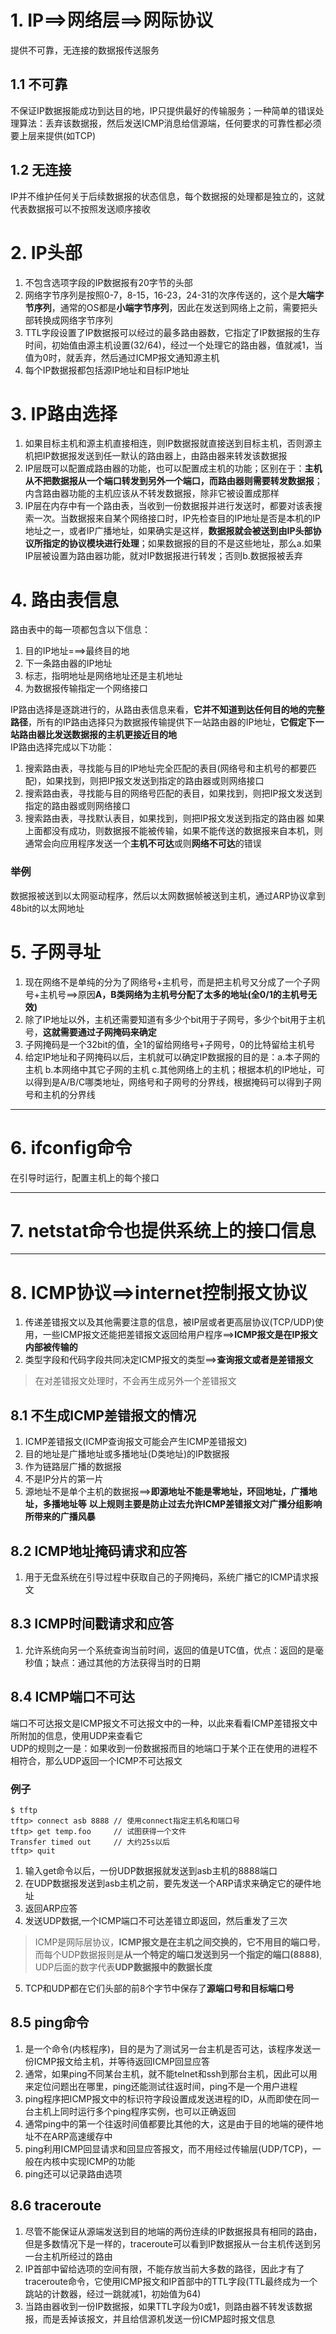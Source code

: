 # 1. IP==>网络层==>网际协议
提供不可靠，无连接的数据报传送服务    
## 1.1 不可靠
不保证IP数据报能成功到达目的地，IP只提供最好的传输服务；一种简单的错误处理算法：丢弃该数据报，然后发送ICMP消息给信源端，任何要求的可靠性都必须要上层来提供(如TCP)      

## 1.2 无连接
IP并不维护任何关于后续数据报的状态信息，每个数据报的处理都是独立的，这就代表数据报可以不按照发送顺序接收

# 2. IP头部
1. 不包含选项字段的IP数据报有20字节的头部    
2. 网络字节序列是按照0-7，8-15，16-23，24-31的次序传送的，这个是**大端字节序列**，通常的OS都是**小端字节序列**，因此在发送到网络上之前，需要把头部转换成网络字节序列
3. TTL字段设置了IP数据报可以经过的最多路由器数，它指定了IP数据报的生存时间，初始值由源主机设置(32/64)，经过一个处理它的路由器，值就减1，当值为0时，就丢弃，然后通过ICMP报文通知源主机
4. 每个IP数据报都包括源IP地址和目标IP地址

# 3. IP路由选择
1. 如果目标主机和源主机直接相连，则IP数据报就直接送到目标主机，否则源主机把IP数据报发送到任一默认的路由器上，由路由器来转发该数据报
2. IP层既可以配置成路由器的功能，也可以配置成主机的功能；区别在于：**主机从不把数据报从一个端口转发到另外一个端口，而路由器则需要转发数据报**；内含路由器功能的主机应该从不转发数据报，除非它被设置成那样
3. IP层在内存中有一个路由表，当收到一份数据报并进行发送时，都要对该表搜索一次。当数据报来自某个网络接口时，IP先检查目的IP地址是否是本机的IP地址之一，或者IP广播地址，如果确实是这样，**数据报就会被送到由IP头部协议所指定的协议模块进行处理**；如果数据报的目的不是这些地址，那么a.如果IP层被设置为路由器功能，就对IP数据报进行转发；否则b.数据报被丢弃

# 4. 路由表信息
路由表中的每一项都包含以下信息：    
1. 目的IP地址===>最终目的地
2. 下一条路由器的IP地址
3. 标志，指明地址是网络地址还是主机地址
4. 为数据报传输指定一个网络接口

IP路由选择是逐跳进行的，从路由表信息来看，**它并不知道到达任何目的地的完整路径**，所有的IP路由选择只为数据报传输提供下一站路由器的IP地址，**它假定下一站路由器比发送数据报的主机更接近目的地**    
IP路由选择完成以下功能：    
1. 搜索路由表，寻找能与目的IP地址完全匹配的表目(网络号和主机号的都要匹配)，如果找到，则把IP报文发送到指定的路由器或则网络接口
2. 搜索路由表，寻找能与目的网络号匹配的表目，如果找到，则把IP报文发送到指定的路由器或则网络接口
3. 搜索路由表，寻找默认表目，如果找到，则把IP报文发送到指定的路由器
如果上面都没有成功，则数据报不能被传输，如果不能传送的数据报来自本机，则通常会向应用程序发送一个**主机不可达**或则**网络不可达**的错误

### 举例
数据报被送到以太网驱动程序，然后以太网数据帧被送到主机，通过ARP协议拿到48bit的以太网地址

# 5. 子网寻址
1. 现在网络不是单纯的分为了网络号+主机号，而是把主机号又分成了一个子网号+主机号==>原因**A，B类网络为主机号分配了太多的地址(全0/1的主机号无效)**      
2. 除了IP地址以外，主机还需要知道有多少个bit用于子网号，多少个bit用于主机号，**这就需要通过子网掩码来确定**     
3. 子网掩码是一个32bit的值，全1的留给网络号+子网号，0的比特留给主机号  
4. 给定IP地址和子网掩码以后，主机就可以确定IP数据报的目的是：a.本子网的主机 b.本网络中其它子网的主机 c.其他网络上的主机；根据本机的IP地址，可以得到是A/B/C哪类地址，网络号和子网号的分界线，根据掩码可以得到子网号和主机的分界线

------
# 6. ifconfig命令
在引导时运行，配置主机上的每个接口

------
# 7. netstat命令也提供系统上的接口信息

------
# 8. ICMP协议==>internet控制报文协议
1. 传递差错报文以及其他需要注意的信息，被IP层或者更高层协议(TCP/UDP)使用，一些ICMP报文还能把差错报文返回给用户程序==>**ICMP报文是在IP报文内部被传输的**
2. 类型字段和代码字段共同决定ICMP报文的类型==>**查询报文或者是差错报文**
> 在对差错报文处理时，不会再生成另外一个差错报文

## 8.1 不生成ICMP差错报文的情况
1. ICMP差错报文(ICMP查询报文可能会产生ICMP差错报文)
2. 目的地址是广播地址或多播地址(D类地址)的IP数据报
3. 作为链路层广播的数据报
4. 不是IP分片的第一片
5. 源地址不是单个主机的数据报==>**即源地址不能是零地址，环回地址，广播地址，多播地址等**
**以上规则主要是防止过去允许ICMP差错报文对广播分组影响所带来的广播风暴**      

## 8.2 ICMP地址掩码请求和应答
1. 用于无盘系统在引导过程中获取自己的子网掩码，系统广播它的ICMP请求报文

## 8.3 ICMP时间戳请求和应答
1. 允许系统向另一个系统查询当前时间，返回的值是UTC值，优点：返回的是毫秒值；缺点：通过其他的方法获得当时的日期

## 8.4 ICMP端口不可达
端口不可达报文是ICMP报文不可达报文中的一种，以此来看看ICMP差错报文中所附加的信息，使用UDP来查看它      
UDP的规则之一是：如果收到一份数据报而目的地端口于某个正在使用的进程不相符合，那么UDP返回一个ICMP不可达报文

### 例子
```
$ tftp
tftp> connect asb 8888 // 使用connect指定主机名和端口号
tftp> get temp.foo     // 试图获得一个文件
Transfer timed out     // 大约25s以后
tftp> quit

```
1. 输入get命令以后，一份UDP数据报就发送到asb主机的8888端口
2. 在UDP数据报发送到asb主机之前，要先发送一个ARP请求来确定它的硬件地址
3. 返回ARP应答
4. 发送UDP数据,一个ICMP端口不可达差错立即返回，然后重发了三次
> ICMP是网际层协议，**ICMP报文是在主机之间交换的，它不用目的端口号**，而每个UDP数据报则是**从一个特定的端口发送到另一个指定的端口(8888)**, UDP后面的数字代表**UDP数据报中的数据长度**
5. TCP和UDP都在它们头部的前8个字节中保存了**源端口号和目标端口号**

## 8.5 ping命令
1. 是一个命令(内核程序)，目的是为了测试另一台主机是否可达，该程序发送一份ICMP报文给主机，并等待返回ICMP回显应答
2. 通常，如果ping不同某台主机，就不能telnet和ssh到那台主机，因此可以用来定位问题出在哪里，ping还能测试往返时间，ping不是一个用户进程
3. ping程序把ICMP报文中的标识符字段设置成发送进程的ID，从而即使在同一台主机上同时运行多个ping程序实例，也可以正确返回
4. 通常ping中的第一个往返时间值都要比其他的大，这是由于目的地端的硬件地址不在ARP高速缓存中
5. ping利用ICMP回显请求和回显应答报文，而不用经过传输层(UDP/TCP)，一般在内核中实现ICMP的功能
6. ping还可以记录路由选项

## 8.6 traceroute
1. 尽管不能保证从源端发送到目的地端的两份连续的IP数据报具有相同的路由，但是多数情况下是一样的，traceroute可以看到IP数据报从一台主机传送到另一台主机所经过的路由
2. IP首部中留给选项的空间有限，不能存放当前大多数的路径，因此才有了traceroute命令，它使用ICMP报文和IP首部中的TTL字段(TTL最终成为一个跳站的计数器，经过一跳就减1，初始值为64)
3. 当路由器收到一份IP数据报，如果TTL字段为0或1，则路由器不转发该数据报，而是丢掉该报文，并且给信源机发送一份ICMP超时报文信息